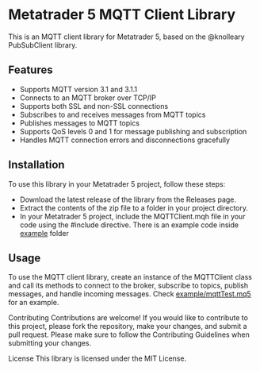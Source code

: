 # Metatrader 5 MQTT Client Library

This is an MQTT client library for Metatrader 5, based on the @knolleary PubSubClient library.

## Features
- Supports MQTT version 3.1 and 3.1.1
- Connects to an MQTT broker over TCP/IP
- Supports both SSL and non-SSL connections
- Subscribes to and receives messages from MQTT topics
- Publishes messages to MQTT topics
- Supports QoS levels 0 and 1 for message publishing and subscription
- Handles MQTT connection errors and disconnections gracefully

## Installation

To use this library in your Metatrader 5 project, follow these steps:

- Download the latest release of the library from the Releases page.
- Extract the contents of the zip file to a folder in your project directory.
- In your Metatrader 5 project, include the MQTTClient.mqh file in your code using the #include directive.
There is an example code inside [example](example/) folder

## Usage
To use the MQTT client library, create an instance of the MQTTClient class and call its methods to connect to the broker, subscribe to topics, publish messages, and handle incoming messages.
Check [example/mqttTest.mq5](example/mqttTest.mq5) for an example.

Contributing
Contributions are welcome! If you would like to contribute to this project, please fork the repository, make your changes, and submit a pull request. Please make sure to follow the Contributing Guidelines when submitting your changes.

License
This library is licensed under the MIT License.
